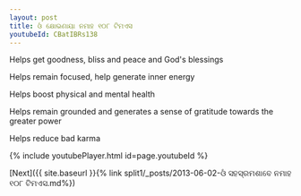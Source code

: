 ```yaml
---
layout: post
title: ଓଁ କ୍ଷୋଭଣାୟା ନମାହ ୧୦୮ ଟିମଏସ
youtubeId: CBatIBRs138
---
```

 
 
Helps get goodness, bliss and peace and God's blessings
 
Helps remain focused, help generate inner energy 
 
Helps boost physical and mental health 
 
Helps remain grounded and generates a sense of gratitude towards the greater power 
 
Helps reduce bad karma
 
 
 
 


{% include youtubePlayer.html id=page.youtubeId %}
 
[Next]({{ site.baseurl }}{% link  split1/_posts/2013-06-02-ଓଁ ସହସ୍ରମଶାବେ ନମାହ ୧୦୮ ଟିମଏସ.md%})
 
